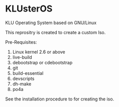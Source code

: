 # KLUsterOS
KLU Operating System based on GNU/Linux

This reprositry is created to create a custom Iso.

Pre-Requisites:
 1. Linux kernel 2.6 or above
 2. live-build
 3. debootstrap or cdebootstrap
 4. git
 5. build-essential
 6. devscripts
 7. dh-make
 8. po4a

See the installation procedure to for creating the iso.
 
